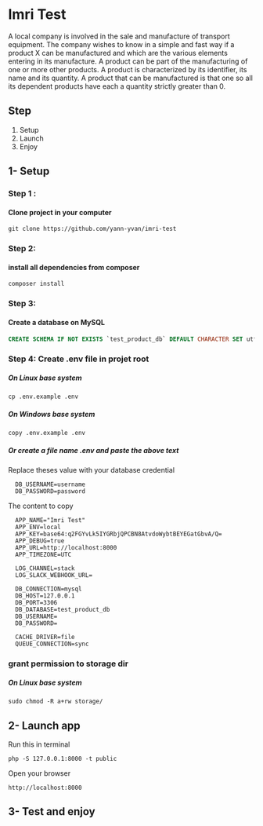 # Imri Test

A local company is involved in the sale and manufacture of transport equipment.
The company wishes to know in a simple and fast way if a product X can be manufactured and which are the various elements entering in its manufacture.
A product can be part of the manufacturing of one or more other products. A product is characterized by its identifier, its name and its quantity.
A product that can be manufactured is that one so all its dependent products have each a quantity strictly greater than 0.

## Step
1. Setup
2. Launch
3. Enjoy


## 1- Setup
### Step 1 :
#### Clone project in your computer
```
git clone https://github.com/yann-yvan/imri-test
```

### Step 2:
#### install all dependencies from composer
```shell script
composer install
```
### Step 3:
#### Create a database on MySQL
```sql
CREATE SCHEMA IF NOT EXISTS `test_product_db` DEFAULT CHARACTER SET utf8 ;
```

### Step 4: Create .env file in projet root

##### On Linux base system

```shell script
cp .env.example .env
```

##### On Windows base system
```shell script
copy .env.example .env
```

##### Or create a file name .env and paste the above text
Replace theses value with your database credential


```dotenv
  DB_USERNAME=username
  DB_PASSWORD=password
```

The content to copy
```dotenv
  APP_NAME="Imri Test"
  APP_ENV=local
  APP_KEY=base64:q2FGYvLk5IYGRbjQPCBN8AtvdoWybtBEYEGatGbvA/Q=
  APP_DEBUG=true
  APP_URL=http://localhost:8000
  APP_TIMEZONE=UTC
  
  LOG_CHANNEL=stack
  LOG_SLACK_WEBHOOK_URL=
  
  DB_CONNECTION=mysql
  DB_HOST=127.0.0.1
  DB_PORT=3306
  DB_DATABASE=test_product_db
  DB_USERNAME=
  DB_PASSWORD=
  
  CACHE_DRIVER=file
  QUEUE_CONNECTION=sync
```

### grant permission to storage dir

##### On Linux base system

```shell script
sudo chmod -R a+rw storage/
```


## 2- Launch app
Run this in terminal
```shell script
php -S 127.0.0.1:8000 -t public 
 ```
Open your browser
```
http://localhost:8000
```    

## 3- Test and enjoy
